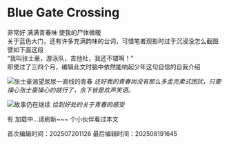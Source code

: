 ﻿# Blue Gate Crossing

非常好 满满青春味 使我的尸体微暖   
关于蓝色大门，还有许多充满韵味的台词，可惜笔者观影时过于沉浸没怎么截图 譬如下面这段  
“我叫张士豪，游泳队，吉他社，我还不错啊！”  
即使过了三四个月，编辑此文时脑中依然能响起少年这句自信的自我介绍


![张士豪渴望尿尿一直线的青春](/public/images/BlueGateCrossing1.png)
*还好我的青春尚没有那么多孟克柔式困扰，只要操心张士豪操心的就行了，余下皆是欢声笑语。*


![故事仍在继续](/public/images/BlueGateCrossing2.png)
*恰到好处的关于青春的感受*  

有 <span id="busuanzi_page_pv">加载中...请刷新~~~</span> 个小伙伴看过本文

<!-- 文章编辑时间信息 -->
首次编辑时间：202507201126
最后编辑时间：202508191645
<!-- 编辑时间信息结束 -->